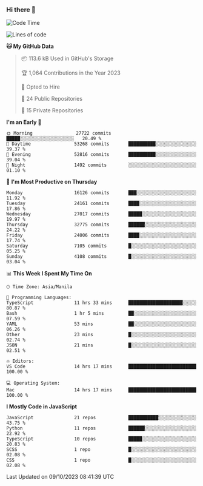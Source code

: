 ### Hi there 👋

<!--START_SECTION:waka-->
![Code Time](http://img.shields.io/badge/Code%20Time-404%20hrs%2055%20mins-blue)

![Lines of code](https://img.shields.io/badge/From%20Hello%20World%20I%27ve%20Written-58.6%20million%20lines%20of%20code-blue)

**🐱 My GitHub Data** 

> 📦 113.6 kB Used in GitHub's Storage 
 > 
> 🏆 1,064 Contributions in the Year 2023
 > 
> 💼 Opted to Hire
 > 
> 📜 24 Public Repositories 
 > 
> 🔑 15 Private Repositories 
 > 
**I'm an Early 🐤** 

```text
🌞 Morning                27722 commits       █████░░░░░░░░░░░░░░░░░░░░   20.49 % 
🌆 Daytime                53268 commits       ██████████░░░░░░░░░░░░░░░   39.37 % 
🌃 Evening                52816 commits       ██████████░░░░░░░░░░░░░░░   39.04 % 
🌙 Night                  1492 commits        ░░░░░░░░░░░░░░░░░░░░░░░░░   01.10 % 
```
📅 **I'm Most Productive on Thursday** 

```text
Monday                   16126 commits       ███░░░░░░░░░░░░░░░░░░░░░░   11.92 % 
Tuesday                  24161 commits       ████░░░░░░░░░░░░░░░░░░░░░   17.86 % 
Wednesday                27017 commits       █████░░░░░░░░░░░░░░░░░░░░   19.97 % 
Thursday                 32775 commits       ██████░░░░░░░░░░░░░░░░░░░   24.22 % 
Friday                   24006 commits       ████░░░░░░░░░░░░░░░░░░░░░   17.74 % 
Saturday                 7105 commits        █░░░░░░░░░░░░░░░░░░░░░░░░   05.25 % 
Sunday                   4108 commits        █░░░░░░░░░░░░░░░░░░░░░░░░   03.04 % 
```


📊 **This Week I Spent My Time On** 

```text
🕑︎ Time Zone: Asia/Manila

💬 Programming Languages: 
TypeScript               11 hrs 33 mins      ████████████████████░░░░░   80.87 % 
Bash                     1 hr 5 mins         ██░░░░░░░░░░░░░░░░░░░░░░░   07.59 % 
YAML                     53 mins             ██░░░░░░░░░░░░░░░░░░░░░░░   06.26 % 
Other                    23 mins             █░░░░░░░░░░░░░░░░░░░░░░░░   02.74 % 
JSON                     21 mins             █░░░░░░░░░░░░░░░░░░░░░░░░   02.51 % 

🔥 Editors: 
VS Code                  14 hrs 17 mins      █████████████████████████   100.00 % 

💻 Operating System: 
Mac                      14 hrs 17 mins      █████████████████████████   100.00 % 
```

**I Mostly Code in JavaScript** 

```text
JavaScript               21 repos            ███████████░░░░░░░░░░░░░░   43.75 % 
Python                   11 repos            ██████░░░░░░░░░░░░░░░░░░░   22.92 % 
TypeScript               10 repos            █████░░░░░░░░░░░░░░░░░░░░   20.83 % 
SCSS                     1 repo              █░░░░░░░░░░░░░░░░░░░░░░░░   02.08 % 
CSS                      1 repo              █░░░░░░░░░░░░░░░░░░░░░░░░   02.08 % 
```




 Last Updated on 09/10/2023 08:41:39 UTC
<!--END_SECTION:waka-->
